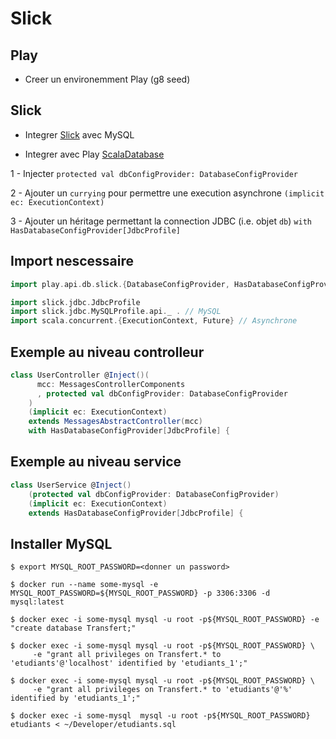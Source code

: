 # Slick

## Play

* Creer un environemment Play (g8 seed)

## Slick

* Integrer [Slick](http://slick.lightbend.com/doc/3.2.2/) avec MySQL

* Integrer avec Play [ScalaDatabase](https://www.playframework.com/documentation/2.6.x/ScalaDatabase)

1 - Injecter `protected val dbConfigProvider: DatabaseConfigProvider` 

2 - Ajouter un `currying` pour permettre une execution asynchrone `(implicit ec: ExecutionContext)`

3 - Ajouter un héritage permettant la connection JDBC (i.e. objet `db`) `with HasDatabaseConfigProvider[JdbcProfile] `


## Import nescessaire

```Scala
import play.api.db.slick.{DatabaseConfigProvider, HasDatabaseConfigProvider} // Play Sclick  

import slick.jdbc.JdbcProfile
import slick.jdbc.MySQLProfile.api._ . // MySQL
import scala.concurrent.{ExecutionContext, Future} // Asynchrone
```

## Exemple au niveau controlleur

```Scala
class UserController @Inject()(
      mcc: MessagesControllerComponents
      , protected val dbConfigProvider: DatabaseConfigProvider
    )
    (implicit ec: ExecutionContext)
    extends MessagesAbstractController(mcc)
    with HasDatabaseConfigProvider[JdbcProfile] {
```

## Exemple au niveau service

```Scala
class UserService @Inject()
    (protected val dbConfigProvider: DatabaseConfigProvider)
    (implicit ec: ExecutionContext)
    extends HasDatabaseConfigProvider[JdbcProfile] {
```

## Installer MySQL

```
$ export MYSQL_ROOT_PASSWORD=<donner un password>
```

```
$ docker run --name some-mysql -e MYSQL_ROOT_PASSWORD=${MYSQL_ROOT_PASSWORD} -p 3306:3306 -d mysql:latest 
```

```
$ docker exec -i some-mysql mysql -u root -p${MYSQL_ROOT_PASSWORD} -e "create database Transfert;"
```

```
$ docker exec -i some-mysql mysql -u root -p${MYSQL_ROOT_PASSWORD} \
     -e "grant all privileges on Transfert.* to 'etudiants'@'localhost' identified by 'etudiants_1';"
```

```
$ docker exec -i some-mysql mysql -u root -p${MYSQL_ROOT_PASSWORD} \
     -e "grant all privileges on Transfert.* to 'etudiants'@'%' identified by 'etudiants_1';"
```

```
$ docker exec -i some-mysql  mysql -u root -p${MYSQL_ROOT_PASSWORD} etudiants < ~/Developer/etudiants.sql
```
